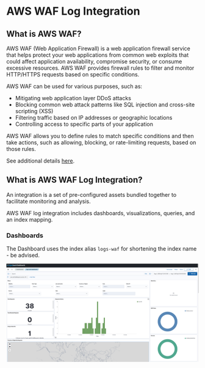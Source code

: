 # AWS WAF Log Integration

## What is AWS WAF?

AWS WAF (Web Application Firewall) is a web application firewall service that helps protect your web applications from common web exploits that could affect application availability, compromise security, or consume excessive resources. AWS WAF provides firewall rules to filter and monitor HTTP/HTTPS requests based on specific conditions.

AWS WAF can be used for various purposes, such as:

- Mitigating web application layer DDoS attacks
- Blocking common web attack patterns like SQL injection and cross-site scripting (XSS)
- Filtering traffic based on IP addresses or geographic locations
- Controlling access to specific parts of your application

AWS WAF allows you to define rules to match specific conditions and then take actions, such as allowing, blocking, or rate-limiting requests, based on those rules.

See additional details [here](https://aws.amazon.com/waf/).

## What is AWS WAF Log Integration?

An integration is a set of pre-configured assets bundled together to facilitate monitoring and analysis.

AWS WAF log integration includes dashboards, visualizations, queries, and an index mapping.

### Dashboards

The Dashboard uses the index alias `logs-waf` for shortening the index name - be advised.

![Dashboard](../static/dashboard.png)
